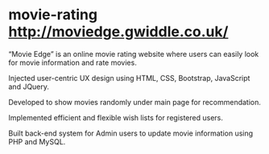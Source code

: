 # movie-rating http://moviedge.gwiddle.co.uk/
“Movie Edge” is an online movie rating website where users can easily look for movie information and rate movies.

Injected user-centric UX design using HTML, CSS, Bootstrap, JavaScript and JQuery.

Developed to show movies randomly under main page for recommendation.

Implemented efficient and flexible wish lists for registered users.

Built back-end system for Admin users to update movie information using PHP and MySQL.
